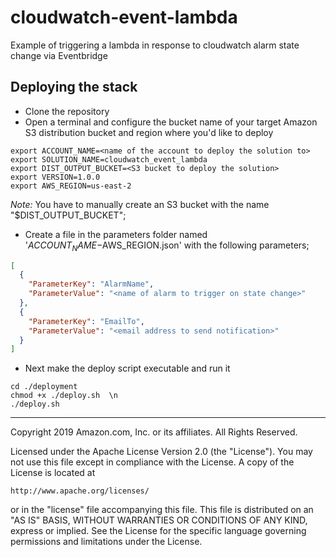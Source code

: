 # cloudwatch-event-lambda
Example of triggering a lambda in response to cloudwatch alarm state change via Eventbridge

## Deploying the stack
* Clone the repository
* Open a terminal and configure the bucket name of your target Amazon S3 distribution bucket and region where you'd like to deploy
```
export ACCOUNT_NAME=<name of the account to deploy the solution to>
export SOLUTION_NAME=cloudwatch_event_lambda
export DIST_OUTPUT_BUCKET=<S3 bucket to deploy the solution>
export VERSION=1.0.0
export AWS_REGION=us-east-2
```
_Note:_ You have to manually create an S3 bucket with the name "$DIST_OUTPUT_BUCKET"; 

* Create a file in the parameters folder named '$ACCOUNT_NAME-$AWS_REGION.json' with the following parameters;

```json
[
  {
    "ParameterKey": "AlarmName",
    "ParameterValue": "<name of alarm to trigger on state change>"
  },
  {
    "ParameterKey": "EmailTo",
    "ParameterValue": "<email address to send notification>"
  }
]
```
* Next make the deploy script executable and run it
```
cd ./deployment
chmod +x ./deploy.sh  \n
./deploy.sh
```
---


Copyright 2019 Amazon.com, Inc. or its affiliates. All Rights Reserved.

Licensed under the Apache License Version 2.0 (the "License"). You may not use this file except in compliance with the License. A copy of the License is located at

    http://www.apache.org/licenses/

or in the "license" file accompanying this file. This file is distributed on an "AS IS" BASIS, WITHOUT WARRANTIES OR CONDITIONS OF ANY KIND, express or implied. See the License for the specific language governing permissions and limitations under the License.
